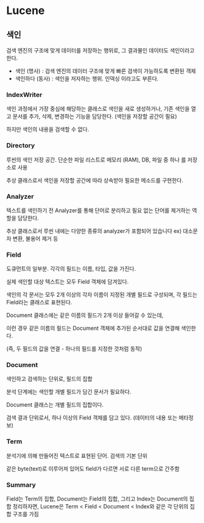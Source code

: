 # Lucene

## 색인

검색 엔진의 구조에 맞게 데이터를 저장하는 행위로, 그 결과물인 데이터도 색인이라고 한다.

- 색인 (명사) : 검색 엔진의 데이터 구조에 맞게 빠른 검색이 가능하도록 변환된 객체
- 색인하다 (동사) : 색인을 저자하는 행위. 인덱싱 이라고도 부른다.


### IndexWriter
색인 과정에서 가장 중심에 해당하는 클래스로 색인을 새로 생성하거나, 기존 색인을 열고 문서를 추가, 삭제, 변경하는 기능을 담당한다. (색인을 저장할 공간이 필요)

하지만 색인의 내용을 검색할 수 없다. 

### Directory

루씬의 색인 저장 공간. 단순한 파일 리스트로 메모리 (RAM), DB, 파일 중 하나 를 저장소로 사용

추상 클래스로서 색인을 저장할 공간에 따라 상속받아 필요한 메소드를 구현한다.


### Analyzer

텍스트를 색인하기 전 Analyzer를 통해 단어로 분리하고 필요 없는 단어를 제거하는 역할을 담당한다.

추상 클래스로서 루씬 내에는 다양한 종류의 analyzer가 포함되어 있습니다  ex) 대소문자 변환, 불용어 제거 등


### Field

도큐먼트의 일부분. 각각의 필드는 이름, 타입, 값을 가진다.

실제 색인할 대상 텍스트는 모두 Field 객체에 담겨있다.

색인의 각 문서는 모두 2개 이상의 각자 이름이 지정된 개별 필드로 구성되며, 각 필드는 Field라는 클래스로 표현된다. 

Document 클래스에는 같은 이름의 필드가 2개 이상 들어갈 수 있는데,

이런 경우 같은 이름의 필드는 Document 객체에 추가된 순서대로 값을 연결해 색인한다.

(즉, 두 필드의 값을 연결 - 하나의 필드를 지정한 것처럼 동작)

### Document

색인하고 검색하는 단위로, 필드의 집합

분석 단계에는 색인할 개별 필드가 담긴 문서가 필요하다.

Document 클래스는 개별 필드의 집합이다.

검색 결과 단위로서, 하나 이상의 Field 객체를 담고 있다. (데이터의 내용 또는 메타정보)


### Term

분석기에 의해 만들어진 텍스트로 표현된 단어. 검색의 기본 단위

같은 byte(text)로 이루어져 있어도 field가 다르면 서로 다른 term으로 간주함


### Summary
Field는 Term의 집합, Document는 Field의 집합, 그리고 Index는 Document의 집합
정리하자면, Lucene은 Term < Field < Document < Index와 같은 각 단위의 집합 구조를 가짐
